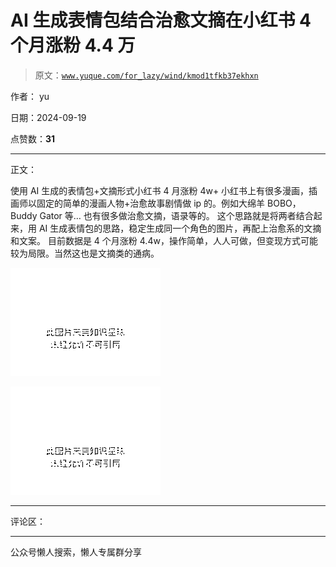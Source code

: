 # AI 生成表情包结合治愈文摘在小红书 4 个月涨粉 4.4 万

> 原文：[`www.yuque.com/for_lazy/wind/kmod1tfkb37ekhxn`](https://www.yuque.com/for_lazy/wind/kmod1tfkb37ekhxn)

作者： yu

日期：2024-09-19

点赞数：**31**

* * *

正文：

使用 AI 生成的表情包+文摘形式小红书 4 月涨粉 4w+ 小红书上有很多漫画，插画师以固定的简单的漫画人物+治愈故事剧情做 ip 的。例如大绵羊 BOBO，Buddy
Gator 等… 也有很多做治愈文摘，语录等的。 这个思路就是将两者结合起来，用 AI 生成表情包的思路，稳定生成同一个角色的图片，再配上治愈系的文摘和文案。
目前数据是 4 个月涨粉 4.4w，操作简单，人人可做，但变现方式可能较为局限。当然这也是文摘类的通病。

![](img/0dc2ad9aa045e63d92638c82222f085e.png "None")

![](img/07bdcba54eaaf99bd17c8065a6ab8a00.png "None")

* * *

评论区：

* * *

公众号懒人搜索，懒人专属群分享